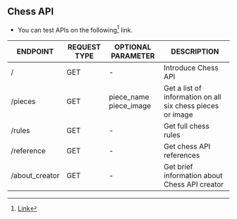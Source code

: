 ## Chess API
- You can test APIs on the following[^chess_api_links] link.

| ENDPOINT | REQUEST TYPE | OPTIONAL PARAMETER | DESCRIPTION |
| --- | --- | --- | --- |
| / | GET | - | Introduce Chess API |
| /pieces | GET | piece_name piece_image | Get a list of information on all six chess pieces or image |
| /rules | GET | - | Get full chess rules |
| /reference | GET | - | Get chess API references |
| /about_creator | GET | - | Get brief information about Chess API creator |



[^chess_api_links]: <a href='http://onlinematerial.ir/docs'>Link</a>
